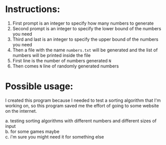 # Instructions:
1. First prompt is an integer to specify how many numbers to generate
2. Second prompt is an integer to specify the lower bound of the numbers you need
3. Third and last is an integer to specify the upper bound of the numbers you need
4. Then a file with the name `numbers.txt` will be generated and the list of numbers will be printed inside the file
5. First line is the number of numbers generated `N`
7. Then comes `N` line of randomly generated numbers

# Possible usage:
I created this program because I needed to test a sorting algorithm that I'm working on, so this program saved me the effort of going to
some website on the internet.

a. testing sorting algorithms with different numbers and different sizes of input\
b. for some games maybe \
c. i'm sure you might need it for something else
